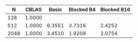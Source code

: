 | N | CBLAS | Basic | Blocked B4 | Blocked B16 |
|---|---|---|---|---|
| 128 | 1.0000 |  |  |  |
| 512 | 1.0000 | 6.3551 | 3.7316 | 2.4252 |
| 2048 | 1.0000 | 3.4510 | 1.9209 | 2.0754 |
